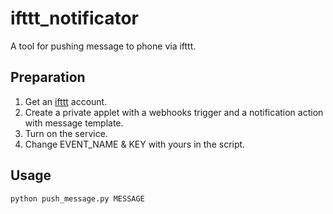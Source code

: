 # ifttt_notificator
A tool for pushing message to phone via ifttt.


## Preparation

1. Get an [ifttt](https://ifttt.com) account.
2. Create a private applet with a webhooks trigger and a notification action with message template.
3. Turn on the service.
4. Change EVENT_NAME & KEY with yours in the script.

## Usage

`python push_message.py MESSAGE`
